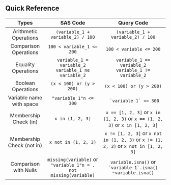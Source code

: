 ## Quick Reference

|           Types           |                                 SAS Code                                 |                                      Query Code                                      |
| :-----------------------: | :----------------------------------------------------------------------: | :----------------------------------------------------------------------------------: |
|   Arithmetic Operations   |                    `(variable_1 + variable_2) / 100`                     |                          `(variable_1 + variable_2) / 100`                           |
|   Comparison Operations   |                        `100 < variable_1 <= 200`                         |                               `100 < variable <= 200`                                |
|    Equality Operations    |        `variable_1 = variable_2` <br/> `variable_1 ne variable_2`        |             `variable_1 == variable_2` <br/> `variable_1 != variable_2`              |
|    Boolean Operations     |                         `(x < 100) or (y > 200)`                         |                               `(x < 100) or (y > 200)`                               |
| Variable name with space  |                          `"variable 1"n <= 300`                          |                               `` `variable 1` <= 300``                               |
|   Membership Check (in)   |                             `x in (1, 2, 3)`                             |     `x == [1, 2, 3]` or `x in (1, 2, 3)` or `x == (1, 2, 3)` or `x in [1, 2, 3]`     |
| Membership Check (not in) |                           `x not in (1, 2, 3)`                           | `x != [1, 2, 3]` or `x not in (1, 2, 3)` or `x != (1, 2, 3)` or `x not in [1, 2, 3]` |
|   Comparison with Nulls   | `missing(variable)` or `"variable 1"n = .` <br/> `not missing(variable)` |       `variable.isna()` or `` `variable 1`.isna() `` <br/> `~variable.isna()`        |
